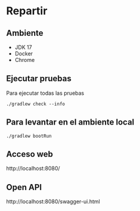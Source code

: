 # Repartir

## Ambiente

 * JDK 17
 * Docker
 * Chrome


## Ejecutar pruebas

Para ejecutar todas las pruebas

```
./gradlew check --info
```

## Para levantar en el ambiente local

```
./gradlew bootRun
```
## Acceso web

http://localhost:8080/

## Open API

http://localhost:8080/swagger-ui.html

##
